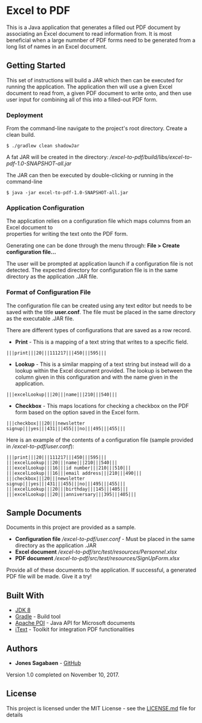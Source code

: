 # Excel to PDF

This is a Java application that generates a filled out PDF document by associating an Excel document to read 
information from.  It is most beneficial when a large numnber of PDF forms need to be generated from a 
long list of names in an Excel document.

## Getting Started

This set of instructions will build a JAR which then can be executed for running the application.  The application
then will use a given Excel document to read from, a given PDF document to write onto, and then use user input for 
combining all of this into a filled-out PDF form.

### Deployment

From the command-line navigate to the project's root directory.  Create a clean build.

```
$ ./gradlew clean shadowJar
```

A fat JAR will be created in the directory: _/excel-to-pdf/build/libs/excel-to-pdf-1.0-SNAPSHOT-all.jar_

The JAR can then be executed by double-clicking or running in the command-line
```
$ java -jar excel-to-pdf-1.0-SNAPSHOT-all.jar
```

### Application Configuration

The application relies on a configuration file which maps columns from an Excel document to  
properties for writing the text onto the PDF form. 

Generating one can be done through the menu through: **File > Create configuration file...**


The user will be prompted at application launch if a configuration file is not detected.  The expected directory for 
configuration file is in the same directory as the application .JAR file.

### Format of Configuration File
The configuration file can be created using any text editor but needs to be saved with the title **user.conf**. 
The file must be placed in the same directory as the executable .JAR file.  

There are different types of configurations that are saved as a row record.

* **Print** - This is a mapping of a text string that writes to a specific field. 

```
|||print|||20|||111217|||450|||595|||
``` 

* **Lookup** - This is a similar mapping of a text string but instead will do a lookup within the Excel document 
provided.  The lookup is between the column given in this configuration and with the name given in the application.

```
|||excelLookup|||20|||name|||210|||540|||
``` 

* **Checkbox** - This maps locations for checking a checkbox on the PDF form based on the option saved in the 
Excel form. 

```
|||checkbox|||20|||newsletter signup|||yes|||431|||455|||no|||495|||455|||
``` 

Here is an example of the contents of a configuration file (sample provided in _/excel-to-pdf/user.conf_):
```
|||print|||20|||111217|||450|||595|||
|||excelLookup|||20|||name|||210|||540|||
|||excelLookup|||16|||id number|||210|||510|||
|||excelLookup|||16|||email address|||210|||490|||
|||checkbox|||20|||newsletter signup|||yes|||431|||455|||no|||495|||455|||
|||excelLookup|||20|||birthday|||145|||405|||
|||excelLookup|||20|||anniversary|||395|||405|||

```  

## Sample Documents

Documents in this project are provided as a sample.

* **Configuration file** _/excel-to-pdf/user.conf_ - Must be placed in the same directory as the application .JAR
* **Excel document** _/excel-to-pdf/src/test/resources/Personnel.xlsx_
* **PDF document** _/excel-to-pdf/src/test/resources/SignUpForm.xlsx_

Provide all of these documents to the application.  If successful, a generated PDF file will be made.
Give it a try!

## Built With

* [JDK 8](http://www.oracle.com/technetwork/java/javase/overview/index.html)
* [Gradle](https://gradle.org/) - Build tool
* [Apache POI](https://poi.apache.org/) - Java API for Microsoft documents
* [iText](https://itextpdf.com/) - Toolkit for integration PDF functionalities

## Authors

* **Jones Sagabaen** - [GitHub](https://github.com/JonesSagabaen)

Version 1.0 completed on November 10, 2017.

## License

This project is licensed under the MIT License - see the [LICENSE.md](LICENSE.md) file for details
